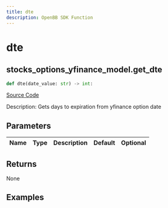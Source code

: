 ```yaml
---
title: dte
description: OpenBB SDK Function
---
```

# dte

## stocks_options_yfinance_model.get_dte

```python
def dte(date_value: str) -> int:
```
[Source Code](https://github.com/OpenBB-finance/OpenBBTerminal/tree/main/openbb_terminal/stocks/options/yfinance_model.py#L314)

Description: Gets days to expiration from yfinance option date

## Parameters

| Name | Type | Description | Default | Optional |
| ---- | ---- | ----------- | ------- | -------- |

## Returns

None

## Examples

